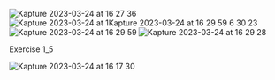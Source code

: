![Kapture 2023-03-24 at 16 27 36](https://user-images.githubusercontent.com/112631548/227584916-917620b8-0de3-4ae1-aa0d-36a54897c78c.gif)
![Kapture 2023-03-24 at 1![Kapture 2023-03-24 at 16 29 59](https://user-images.githubusercontent.com/112631548/227585505-d559e88f-0269-4c62-a694-886daf430d4f.gif)
6 30 23](https://user-images.githubusercontent.com/112631548/227585479-e9bbdb28-0d3f-434f-b27d-14d5989c8df0.gif)
![Kapture 2023-03-24 at 16 29 59](https://user-images.githubusercontent.com/112631548/227585620-9786b2e6-1ed1-413e-8cad-a3ba93a86da6.gif)
![Kapture 2023-03-24 at 16 29 28](https://user-images.githubusercontent.com/112631548/227585537-cd2de9d0-3e3f-4cbd-a772-ea10323a2282.gif)







Exercise 1_5

![Kapture 2023-03-24 at 16 17 30](https://user-images.githubusercontent.com/112631548/227582636-f0fbbe1d-ceb7-4832-8574-1eb18227f19b.gif)
